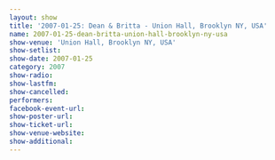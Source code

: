 ```yaml
---
layout: show
title: '2007-01-25: Dean & Britta - Union Hall, Brooklyn NY, USA'
name: 2007-01-25-dean-britta-union-hall-brooklyn-ny-usa
show-venue: 'Union Hall, Brooklyn NY, USA'
show-setlist: 
show-date: 2007-01-25
category: 2007
show-radio: 
show-lastfm: 
show-cancelled: 
performers: 
facebook-event-url: 
show-poster-url: 
show-ticket-url: 
show-venue-website: 
show-additional: 
---
```


